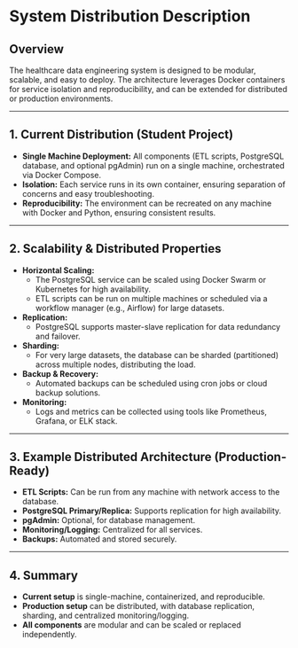# System Distribution Description

## Overview

The healthcare data engineering system is designed to be modular, scalable, and easy to deploy. The architecture leverages Docker containers for service isolation and reproducibility, and can be extended for distributed or production environments.

---

## 1. Current Distribution (Student Project)

- **Single Machine Deployment:** 
  All components (ETL scripts, PostgreSQL database, and optional pgAdmin) run on a single machine, orchestrated via Docker Compose.
- **Isolation:** 
  Each service runs in its own container, ensuring separation of concerns and easy troubleshooting.
- **Reproducibility:** 
  The environment can be recreated on any machine with Docker and Python, ensuring consistent results.

---

## 2. Scalability & Distributed Properties

- **Horizontal Scaling:** 
  - The PostgreSQL service can be scaled using Docker Swarm or Kubernetes for high availability.
  - ETL scripts can be run on multiple machines or scheduled via a workflow manager (e.g., Airflow) for large datasets.
- **Replication:** 
  - PostgreSQL supports master-slave replication for data redundancy and failover.
- **Sharding:** 
  - For very large datasets, the database can be sharded (partitioned) across multiple nodes, distributing the load.
- **Backup & Recovery:** 
  - Automated backups can be scheduled using cron jobs or cloud backup solutions.
- **Monitoring:** 
  - Logs and metrics can be collected using tools like Prometheus, Grafana, or ELK stack.

---

## 3. Example Distributed Architecture (Production-Ready)

- **ETL Scripts:** Can be run from any machine with network access to the database.
- **PostgreSQL Primary/Replica:** Supports replication for high availability.
- **pgAdmin:** Optional, for database management.
- **Monitoring/Logging:** Centralized for all services.
- **Backups:** Automated and stored securely.

---

## 4. Summary

- **Current setup** is single-machine, containerized, and reproducible.
- **Production setup** can be distributed, with database replication, sharding, and centralized monitoring/logging.
- **All components** are modular and can be scaled or replaced independently. 
